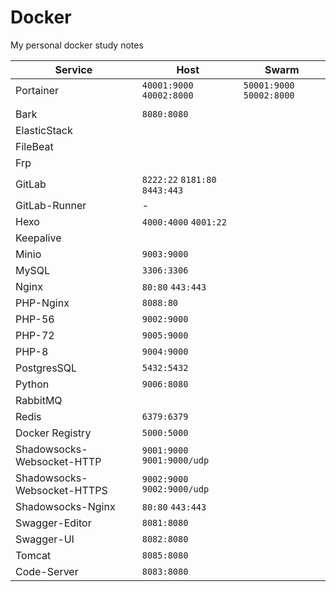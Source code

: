# Docker
My personal docker study notes

| Service                     | Host                             | Swarm                      |
| --------------------------- | -------------------------------- | -------------------------- |
| Portainer                   | `40001:9000`  `40002:8000`       | `50001:9000`  `50002:8000` |
|                             |                                  |                            |
| Bark                        | `8080:8080`                      |                            |
| ElasticStack                |                                  |                            |
| FileBeat                    |                                  |                            |
| Frp                         |                                  |                            |
| GitLab                      | `8222:22`  `8181:80`  `8443:443` |                            |
| GitLab-Runner               | -                                |                            |
| Hexo                        | `4000:4000` `4001:22`            |                            |
| Keepalive                   |                                  |                            |
| Minio                       | `9003:9000`                      |                            |
| MySQL                       | `3306:3306`                      |                            |
| Nginx                       | `80:80`  `443:443`               |                            |
| PHP-Nginx                   | `8088:80`                        |                            |
| PHP-56                      | `9002:9000`                      |                            |
| PHP-72                      | `9005:9000`                      |                            |
| PHP-8                       | `9004:9000`                      |                            |
| PostgresSQL                 | `5432:5432`                      |                            |
| Python                      | `9006:8080`                      |                            |
| RabbitMQ                    |                                  |                            |
| Redis                       | `6379:6379`                      |                            |
| Docker Registry             | `5000:5000`                      |                            |
| Shadowsocks-Websocket-HTTP  | `9001:9000`  `9001:9000/udp`     |                            |
| Shadowsocks-Websocket-HTTPS | `9002:9000`  `9002:9000/udp`     |                            |
| Shadowsocks-Nginx           | `80:80`  `443:443`               |                            |
| Swagger-Editor              | `8081:8080`                      |                            |
| Swagger-UI                  | `8082:8080`                      |                            |
| Tomcat                      | `8085:8080`                      |                            |
| Code-Server                 | `8083:8080`                      |                            |

